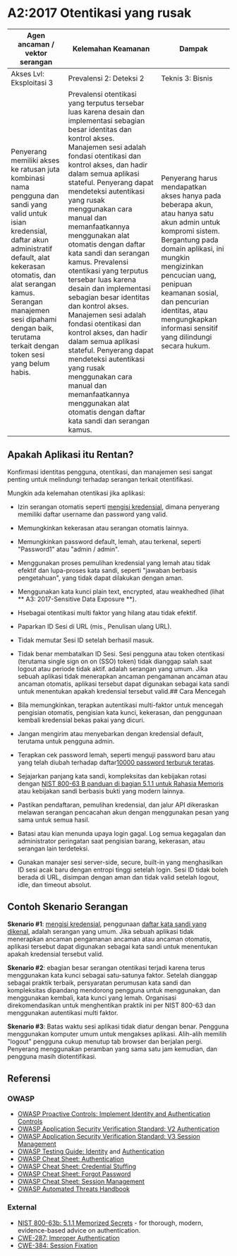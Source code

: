 # A2:2017 Otentikasi yang rusak

| Agen ancaman / vektor serangan | Kelemahan Keamanan           | Dampak               |
| -- | -- | -- |
| Akses Lvl: Eksploitasi 3 | Prevalensi 2: Deteksi 2 | Teknis 3: Bisnis |
|Penyerang memiliki akses ke ratusan juta kombinasi nama pengguna dan sandi yang valid untuk isian kredensial, daftar akun administratif default, alat kekerasan otomatis, dan alat serangan kamus. Serangan manajemen sesi dipahami dengan baik, terutama terkait dengan token sesi yang belum habis. | Prevalensi otentikasi yang terputus tersebar luas karena desain dan implementasi sebagian besar identitas dan kontrol akses. Manajemen sesi adalah fondasi otentikasi dan kontrol akses, dan hadir dalam semua aplikasi stateful. Penyerang dapat mendeteksi autentikasi yang rusak menggunakan cara manual dan memanfaatkannya menggunakan alat otomatis dengan daftar kata sandi dan serangan kamus. Prevalensi otentikasi yang terputus tersebar luas karena desain dan implementasi sebagian besar identitas dan kontrol akses. Manajemen sesi adalah fondasi otentikasi dan kontrol akses, dan hadir dalam semua aplikasi stateful. Penyerang dapat mendeteksi autentikasi yang rusak menggunakan cara manual dan memanfaatkannya menggunakan alat otomatis dengan daftar kata sandi dan serangan kamus.|Penyerang harus mendapatkan akses hanya pada beberapa akun, atau hanya satu akun admin untuk kompromi sistem. Bergantung pada domain aplikasi, ini mungkin mengizinkan pencucian uang, penipuan keamanan sosial, dan pencurian identitas, atau mengungkapkan informasi sensitif yang dilindungi secara hukum. |

## Apakah Aplikasi itu Rentan?

Konfirmasi identitas pengguna, otentikasi, dan manajemen sesi sangat penting untuk melindungi terhadap serangan terkait otentifikasi.

Mungkin ada kelemahan otentikasi jika aplikasi:

* Izin serangan otomatis seperti [mengisi kredensial](https://www.owasp.org/index.php/Credential_stuffing), dimana penyerang memiliki daftar username dan password yang valid.
* Memungkinkan kekerasan atau serangan otomatis lainnya.
* Memungkinkan password default, lemah, atau terkenal, seperti "Password1" atau "admin / admin".
* Menggunakan proses pemulihan kredensial yang lemah atau tidak efektif dan lupa-proses kata sandi, seperti "jawaban berbasis pengetahuan", yang tidak dapat dilakukan dengan aman.
* Menggunakan kata kunci plain text, encrypted, atau weakhedhed (lihat ** A3: 2017-Sensitive Data Exposure **).
* Hsebagai otentikasi multi faktor yang hilang atau tidak efektif.
* Paparkan ID Sesi di URL (mis., Penulisan ulang URL).
* Tidak memutar Sesi ID setelah berhasil masuk.
* Tidak benar membatalkan ID Sesi. Sesi pengguna atau token otentikasi (terutama single sign on on (SSO) token) tidak dianggap salah saat logout atau periode tidak aktif.
adalah serangan yang umum. Jika sebuah aplikasi tidak menerapkan ancaman pengamanan ancaman atau ancaman otomatis, aplikasi tersebut dapat digunakan sebagai kata sandi untuk menentukan apakah kredensial tersebut valid.## Cara Mencegah

* Bila memungkinkan, terapkan autentikasi multi-faktor untuk mencegah pengisian otomatis, pengisian kata kunci, kekerasan, dan penggunaan kembali kredensial bekas pakai yang dicuri.
* Jangan mengirim atau menyebarkan dengan kredensial default, terutama untuk pengguna admin.
* Terapkan cek password lemah, seperti menguji password baru atau yang telah diubah terhadap daftar[10000 password terburuk teratas](https://github.com/danielmiessler/SecLists/tree/master/Passwords).
* Sejajarkan panjang kata sandi, kompleksitas dan kebijakan rotasi dengan [NIST 800-63 B panduan di bagian 5.1.1 untuk Rahasia Memoris](https://pages.nist.gov/800-63-3/sp800-63b.html#memsecret) atau kebijakan sandi berbasis bukti yang modern lainnya.
* Pastikan pendaftaran, pemulihan kredensial, dan jalur API dikeraskan melawan serangan pencacahan akun dengan menggunakan pesan yang sama untuk semua hasil.
* Batasi atau kian menunda upaya login gagal. Log semua kegagalan dan administrator peringatan saat pengisian barang, kekerasan, atau serangan lain terdeteksi.
* Gunakan manajer sesi server-side, secure, built-in yang menghasilkan ID sesi acak baru dengan entropi tinggi setelah login. Sesi ID tidak boleh berada di URL, disimpan dengan aman dan tidak valid setelah logout, idle, dan timeout absolut.

## Contoh Skenario Serangan

**Skenario  #1**: [mengisi kredensial](https://www.owasp.org/index.php/Credential_stuffing), penggunaan [daftar kata sandi yang dikenal](https://github.com/danielmiessler/SecLists), adalah serangan yang umum. Jika sebuah aplikasi tidak menerapkan ancaman pengamanan ancaman atau ancaman otomatis, aplikasi tersebut dapat digunakan sebagai kata sandi untuk menentukan apakah kredensial tersebut valid.

**Skenario #2**: ebagian besar serangan otentikasi terjadi karena terus menggunakan kata kunci sebagai satu-satunya faktor. Setelah dianggap sebagai praktik terbaik, persyaratan perumusan kata sandi dan kompleksitas dipandang mendorong pengguna untuk menggunakan, dan menggunakan kembali, kata kunci yang lemah. Organisasi direkomendasikan untuk menghentikan praktik ini per NIST 800-63 dan menggunakan autentikasi multi faktor.

**Skenario #3**: Batas waktu sesi aplikasi tidak diatur dengan benar. Pengguna menggunakan komputer umum untuk mengakses aplikasi. Alih-alih memilih "logout" pengguna cukup menutup tab browser dan berjalan pergi. Penyerang menggunakan peramban yang sama satu jam kemudian, dan pengguna masih diotentifikasi.

## Referensi

### OWASP

* [OWASP Proactive Controls: Implement Identity and Authentication Controls](https://www.owasp.org/index.php/OWASP_Proactive_Controls#5:_Implement_Identity_and_Authentication_Controls)
* [OWASP Application Security Verification Standard: V2 Authentication](https://www.owasp.org/index.php/Category:OWASP_Application_Security_Verification_Standard_Project#tab=Home)
* [OWASP Application Security Verification Standard: V3 Session Management](https://www.owasp.org/index.php/Category:OWASP_Application_Security_Verification_Standard_Project#tab=Home)
* [OWASP Testing Guide: Identity](https://www.owasp.org/index.php/Testing_Identity_Management)
 and [Authentication](https://www.owasp.org/index.php/Testing_for_authentication)
* [OWASP Cheat Sheet: Authentication](https://www.owasp.org/index.php/Authentication_Cheat_Sheet)
* [OWASP Cheat Sheet: Credential Stuffing](https://www.owasp.org/index.php/Credential_Stuffing_Prevention_Cheat_Sheet)
* [OWASP Cheat Sheet: Forgot Password](https://www.owasp.org/index.php/Forgot_Password_Cheat_Sheet)
* [OWASP Cheat Sheet: Session Management](https://www.owasp.org/index.php/Session_Management_Cheat_Sheet)
* [OWASP Automated Threats Handbook](https://www.owasp.org/index.php/OWASP_Automated_Threats_to_Web_Applications)

### External

* [NIST 800-63b: 5.1.1 Memorized Secrets](https://pages.nist.gov/800-63-3/sp800-63b.html#memsecret) - for thorough, modern, evidence-based advice on authentication. 
* [CWE-287: Improper Authentication](https://cwe.mitre.org/data/definitions/287.html)
* [CWE-384: Session Fixation](https://cwe.mitre.org/data/definitions/384.html)
